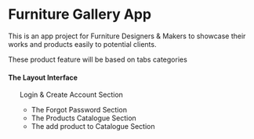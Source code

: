 # Furniture Gallery App
This is an app project for Furniture Designers &amp; Makers to showcase their works and products easily to potential clients.
<p>These product feature will be based on tabs categories</p>
<h4>The Layout Interface</h4>
<ul
<p>Login & Create Account Section</p>
<ul>
  <li>The Forgot Password Section</li>
  <li>The Products Catalogue Section</li>
  <li>The add product to Catalogue Section</li>
</ul>
